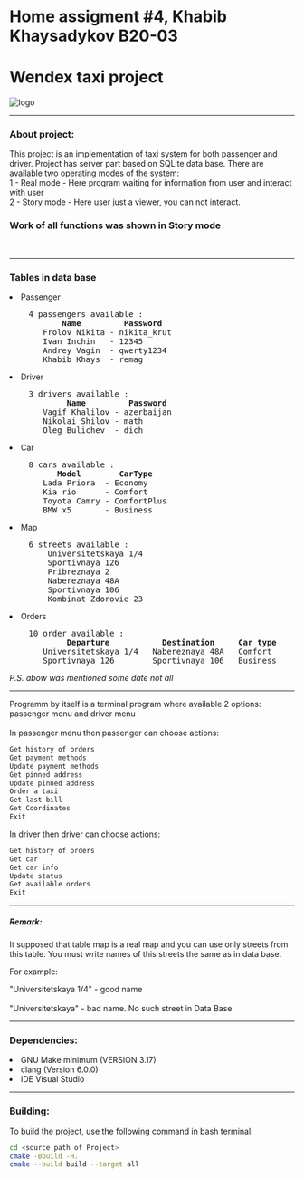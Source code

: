 
# Home assigment #4, Khabib Khaysadykov B20-03
# Wendex taxi project

![logo](https://pngimg.com/uploads/taxi_logos/taxi_logos_PNG23.png)
<hr>
<h3>About project:</h3>
This project is an implementation of taxi system for both passenger and driver. 
Project has server part based on SQLite data base. There are available two operating
modes of the system: <br>
1 - Real mode - Here program waiting for information from user and interact with user
<br>
2 - Story mode - Here user just a viewer, you can not interact. <h3>Work of all functions was shown in Story mode</h3>
<br>
<hr>
<h3>Tables in data base</h3>
<li>Passenger</li>
<pre>
    4 passengers available :
           <b>Name</b>         <b>Password</b>
       Frolov Nikita - nikita_krut
       Ivan Inchin   - 12345
       Andrey Vagin  - qwerty1234
       Khabib Khays  - remag
</pre>
<li>Driver</li>
<pre>
    3 drivers available :
            <b>Name</b>         <b>Password</b>
       Vagif Khalilov - azerbaijan
       Nikolai Shilov - math
       Oleg Bulichev  - dich
</pre>
<li>Car</li>
<pre>
    8 cars available :
          <b>Model</b>        <b>CarType</b>
       Lada Priora  - Economy       
       Kia rio      - Comfort
       Toyota Camry - ComfortPlus
       BMW x5       - Business
</pre>
<li>Map</li>
<pre>
    6 streets available :
        Universitetskaya 1/4
        Sportivnaya 126
        Pribreznaya 2
        Nabereznaya 48A
        Sportivnaya 106
        Kombinat Zdorovie 23
</pre>
<li>Orders</li>
<pre>
    10 order available :
            <b>Departure</b>           <b>Destination</b>     <b>Car type</b>            <b>Payment</b>       <b>Price</b>    <b>Time</b>
       Universitetskaya 1/4   Nabereznaya 48A   Comfort     4356 3452 3456 2354    300      12
       Sportivnaya 126        Sportivnaya 106   Business    6773 8894 6289 3929    1000      1
</pre>
<i>P.S. abow was mentioned some date not all</i>
<br>
<hr>
Programm by itself is a terminal program where available 2 options: passenger menu and driver menu
<br>
<br>
In passenger menu 
then passenger can choose actions:

```bash
Get history of orders
Get payment methods
Update payment methods
Get pinned address
Update pinned address
Order a taxi
Get last bill
Get Coordinates
Exit
```
In driver
then driver can choose actions:
```bash
Get history of orders
Get car
Get car info
Update status
Get available orders
Exit
```

<hr>
<h5>Remark:</h5>
It supposed that table map is a real map and you can use only streets from this table. You must write names of this 
streets the same as in data base.
<br>

For example:
<br>

"Universitetskaya 1/4" - good name
<br>
<br>
"Universitetskaya" - bad name. No such street in Data Base
<hr>

<h3>Dependencies:</h3>
<li>GNU Make minimum (VERSION 3.17) </li>
<li>clang (Version 6.0.0)</li>
<li>IDE Visual Studio</li>

<hr>

<h3>Building:</h3>

To build the project, use the following command in bash terminal:

```bash
cd <source path of Project>
cmake -Bbuild -H.
cmake --build build --target all
```

